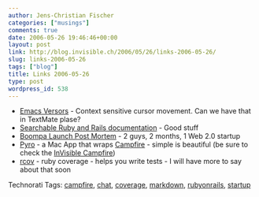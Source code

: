 ```yaml
---
author: Jens-Christian Fischer
categories: ["musings"]
comments: true
date: 2006-05-26 19:46:46+00:00
layout: post
link: http://blog.invisible.ch/2006/05/26/links-2006-05-26/
slug: links-2006-05-26
tags: ["blog"]
title: Links 2006-05-26
type: post
wordpress_id: 538
---
```


* [Emacs Versors][1] - Context sensitive cursor movement. Can we have that in TextMate plase?
 * [Searchable Ruby and Rails documentation][2] - Good stuff
 * [Boompa Launch Post Mortem][3] - 2 guys, 2 months, 1 Web 2.0 startup
 * [Pyro][4] - a Mac App that wraps [Campfire][5] - simple is beautiful (be sure to check the [InVisible Campfire][6])
 * [rcov][7] - ruby coverage - helps you write tests - I will have more to say about that soon

[1]: http://emacs-versor.sourceforge.net/
[2]: http://raildock.mytechsupport.com/
[3]: http://www.kuro5hin.org/story/2006/5/18/16204/1055
[4]: http://www.karppinen.fi/pyro/
[5]: http://www.campfirenow.com/
[6]: http://invisible.campfirenow.com/ef138
[7]: http://eigenclass.org/hiki.rb?rcov




Technorati Tags: [campfire](http://www.technorati.com/tag/campfire), [chat](http://www.technorati.com/tag/chat), [coverage](http://www.technorati.com/tag/coverage), [markdown](http://www.technorati.com/tag/markdown), [rubyonrails](http://www.technorati.com/tag/rubyonrails), [startup](http://www.technorati.com/tag/startup)
